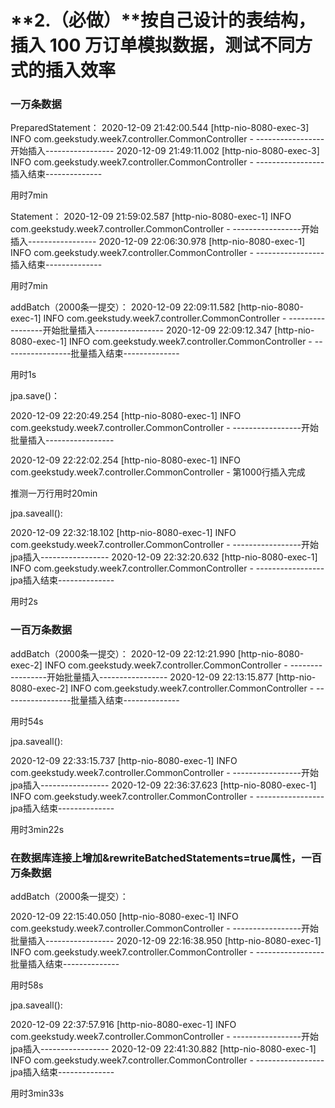 # **2.（必做）**按自己设计的表结构，插入 100 万订单模拟数据，测试不同方式的插入效率



### 一万条数据
PreparedStatement：
2020-12-09 21:42:00.544 [http-nio-8080-exec-3] INFO  com.geekstudy.week7.controller.CommonController - -----------------开始插入-----------------
2020-12-09 21:49:11.002 [http-nio-8080-exec-3] INFO  com.geekstudy.week7.controller.CommonController - -----------------插入结束--------------

用时7min

Statement：
2020-12-09 21:59:02.587 [http-nio-8080-exec-1] INFO  com.geekstudy.week7.controller.CommonController - -----------------开始插入-----------------
2020-12-09 22:06:30.978 [http-nio-8080-exec-1] INFO  com.geekstudy.week7.controller.CommonController - -----------------插入结束--------------

用时7min

addBatch（2000条一提交）：
2020-12-09 22:09:11.582 [http-nio-8080-exec-1] INFO  com.geekstudy.week7.controller.CommonController - -----------------开始批量插入-----------------
2020-12-09 22:09:12.347 [http-nio-8080-exec-1] INFO  com.geekstudy.week7.controller.CommonController - -----------------批量插入结束--------------

用时1s

jpa.save()：

2020-12-09 22:20:49.254 [http-nio-8080-exec-1] INFO  com.geekstudy.week7.controller.CommonController - -----------------开始批量插入-----------------

2020-12-09 22:22:02.254 [http-nio-8080-exec-1] INFO  com.geekstudy.week7.controller.CommonController - 第1000行插入完成

推测一万行用时20min

jpa.saveall():

2020-12-09 22:32:18.102 [http-nio-8080-exec-1] INFO  com.geekstudy.week7.controller.CommonController - -----------------开始jpa插入-----------------
2020-12-09 22:32:20.632 [http-nio-8080-exec-1] INFO  com.geekstudy.week7.controller.CommonController - -----------------jpa插入结束--------------

用时2s

### 一百万条数据

addBatch（2000条一提交）：
2020-12-09 22:12:21.990 [http-nio-8080-exec-2] INFO  com.geekstudy.week7.controller.CommonController - -----------------开始批量插入-----------------
2020-12-09 22:13:15.877 [http-nio-8080-exec-2] INFO  com.geekstudy.week7.controller.CommonController - -----------------批量插入结束--------------

用时54s

jpa.saveall():

2020-12-09 22:33:15.737 [http-nio-8080-exec-1] INFO  com.geekstudy.week7.controller.CommonController - -----------------开始jpa插入-----------------
2020-12-09 22:36:37.623 [http-nio-8080-exec-1] INFO  com.geekstudy.week7.controller.CommonController - -----------------jpa插入结束--------------

用时3min22s

### 在数据库连接上增加&rewriteBatchedStatements=true属性，一百万条数据

addBatch（2000条一提交）：

2020-12-09 22:15:40.050 [http-nio-8080-exec-1] INFO  com.geekstudy.week7.controller.CommonController - -----------------开始批量插入-----------------
2020-12-09 22:16:38.950 [http-nio-8080-exec-1] INFO  com.geekstudy.week7.controller.CommonController - -----------------批量插入结束--------------

用时58s

jpa.saveall():

2020-12-09 22:37:57.916 [http-nio-8080-exec-1] INFO  com.geekstudy.week7.controller.CommonController - -----------------开始jpa插入-----------------
2020-12-09 22:41:30.882 [http-nio-8080-exec-1] INFO  com.geekstudy.week7.controller.CommonController - -----------------jpa插入结束--------------

用时3min33s




